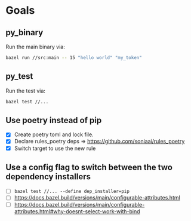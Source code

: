 # Goals

## py_binary

Run the main binary via:

```bash
bazel run //src:main -- 15 "hello world" "my_token"
```

## py_test

Run the test via:

```bash
bazel test //...
```

## Use poetry instead of pip

- [x] Create poetry toml and lock file.
- [x] Declare rules_poetry deps => https://github.com/soniaai/rules_poetry
- [x] Switch target to use the new rule

## Use a config flag to switch between the two dependency installers

- [ ] `bazel test //... --define dep_installer=pip`
- [ ] https://docs.bazel.build/versions/main/configurable-attributes.html
- [ ] https://docs.bazel.build/versions/main/configurable-attributes.html#why-doesnt-select-work-with-bind

